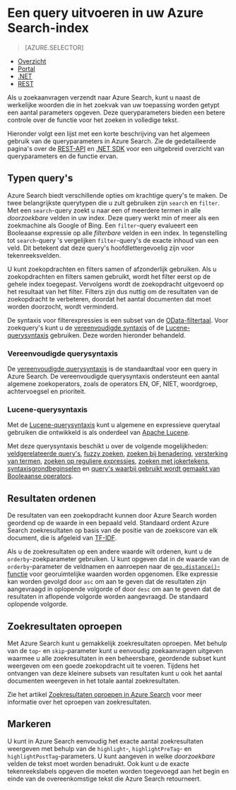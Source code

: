 <properties
    pageTitle="Een query uitvoeren in uw Azure Search-index | Microsoft Azure | Gehoste service voor zoeken in de cloud"
    description="Een zoekquery samenstellen in Azure Search en gebruikmaken van zoekparameters om zoekresultaten te filteren en te sorteren."
    services="search"
    documentationCenter=""
    authors="ashmaka"
/>

<tags
    ms.service="search"
    ms.devlang="na"
    ms.workload="search"
    ms.topic="get-started-article"
    ms.tgt_pltfrm="na"
    ms.date="08/29/2016"
    ms.author="ashmaka"/>

# Een query uitvoeren in uw Azure Search-index
> [AZURE.SELECTOR]
- [Overzicht](search-query-overview.md)
- [Portal](search-explorer.md)
- [.NET](search-query-dotnet.md)
- [REST](search-query-rest-api.md)

Als u zoekaanvragen verzendt naar Azure Search, kunt u naast de werkelijke woorden die in het zoekvak van uw toepassing worden getypt een aantal parameters opgeven. Deze queryparameters bieden een betere controle over de functie voor het zoeken in volledige tekst.

Hieronder volgt een lijst met een korte beschrijving van het algemeen gebruik van de queryparameters in Azure Search. Zie de gedetailleerde pagina's over de [REST-API](https://msdn.microsoft.com/library/azure/dn798927.aspx) en [.NET SDK](https://msdn.microsoft.com/library/azure/microsoft.azure.search.models.searchparameters_properties.aspx) voor een uitgebreid overzicht van queryparameters en de functie ervan.

## Typen query's

Azure Search biedt verschillende opties om krachtige query's te maken. De twee belangrijkste querytypen die u zult gebruiken zijn `search` en `filter`. Met een `search`-query zoekt u naar een of meerdere termen in alle _doorzoekbare_ velden in uw index. Deze query werkt min of meer als een zoekmachine als Google of Bing. Een `filter`-query evalueert een Booleaanse expressie op alle _filterbare_ velden in een index. In tegenstelling tot `search`-query 's vergelijken `filter`-query's de exacte inhoud van een veld. Dit betekent dat deze query's hoofdlettergevoelig zijn voor tekenreeksvelden.

U kunt zoekopdrachten en filters samen of afzonderlijk gebruiken. Als u zoekopdrachten en filters samen gebruikt, wordt het filter eerst op de gehele index toegepast. Vervolgens wordt de zoekopdracht uitgevoerd op het resultaat van het filter. Filters zijn dus nuttig om de resultaten van de zoekopdracht te verbeteren, doordat het aantal documenten dat moet worden doorzocht, wordt verminderd.

De syntaxis voor filterexpressies is een subset van de [OData-filtertaal](https://msdn.microsoft.com/library/azure/dn798921.aspx). Voor zoekquery's kunt u de [vereenvoudigde syntaxis](https://msdn.microsoft.com/library/azure/dn798920.aspx) of de [Lucene-querysyntaxis](https://msdn.microsoft.com/library/azure/mt589323.aspx) gebruiken. Deze worden hieronder behandeld.

### Vereenvoudigde querysyntaxis
De [vereenvoudigde querysyntaxis](https://msdn.microsoft.com/library/azure/dn798920.aspx) is de standaardtaal voor een query in Azure Search. De vereenvoudigde querysyntaxis ondersteunt een aantal algemene zoekoperators, zoals de operators EN, OF, NIET, woordgroep, achtervoegsel en prioriteit.

### Lucene-querysyntaxis
Met de [Lucene-querysyntaxis](https://msdn.microsoft.com/library/azure/mt589323.aspx) kunt u algemene en expressieve querytaal gebruiken die ontwikkeld is als onderdeel van [Apache Lucene](https://lucene.apache.org/core/4_10_2/queryparser/org/apache/lucene/queryparser/classic/package-summary.html).

Met deze querysyntaxis beschikt u over de volgende mogelijkheden: [veldgerelateerde query's](https://msdn.microsoft.com/library/azure/mt589323.aspx#bkmk_fields), [fuzzy zoeken](https://msdn.microsoft.com/library/azure/mt589323.aspx#bkmk_fuzzy), [zoeken bij benadering](https://msdn.microsoft.com/library/azure/mt589323.aspx#bkmk_proximity), [versterking van termen](https://msdn.microsoft.com/library/azure/mt589323.aspx#bkmk_termboost), [zoeken op reguliere expressies](https://msdn.microsoft.com/library/azure/mt589323.aspx#bkmk_regex), [zoeken met jokertekens](https://msdn.microsoft.com/library/azure/mt589323.aspx#bkmk_wildcard), [syntaxisgrondbeginselen](https://msdn.microsoft.com/library/azure/mt589323.aspx#bkmk_syntax) en [query's waarbij gebruikt wordt gemaakt van Booleaanse operators](https://msdn.microsoft.com/library/azure/mt589323.aspx#bkmk_boolean).



## Resultaten ordenen
De resultaten van een zoekopdracht kunnen door Azure Search worden geordend op de waarde in een bepaald veld. Standaard ordent Azure Search zoekresultaten op basis van de positie van de zoekscore van elk document, die is afgeleid van [TF-IDF](https://en.wikipedia.org/wiki/Tf%E2%80%93idf).

Als u de zoekresultaten op een andere waarde wilt ordenen, kunt u de `orderby`-zoekparameter gebruiken. U kunt opgeven dat in de waarde van de `orderby`-parameter de veldnamen en aanroepen naar de [`geo.distance()`-functie](https://msdn.microsoft.com/library/azure/dn798921.aspx) voor georuimtelijke waarden worden opgenomen. Elke expressie kan worden gevolgd door `asc` om aan te geven dat de resultaten zijn aangevraagd in oplopende volgorde of door `desc` om aan te geven dat de resultaten in aflopende volgorde worden aangevraagd. De standaard oplopende volgorde.

## Zoekresultaten oproepen
Met Azure Search kunt u gemakkelijk zoekresultaten oproepen. Met behulp van de `top`- en `skip`-parameter kunt u eenvoudig zoekaanvragen uitgeven waarmee u alle zoekresultaten in een beheersbare, geordende subset kunt weergeven om een goede zoekopdracht uit te voeren. Tijdens het ontvangen van deze kleinere subsets van resultaten kunt u ook het aantal documenten weergeven in het totale aantal zoekresultaten.

Zie het artikel [Zoekresultaten oproepen in Azure Search](search-pagination-page-layout.md) voor meer informatie over het oproepen van zoekresultaten.


## Markeren
U kunt in Azure Search eenvoudig het exacte aantal zoekresultaten weergeven met behulp van de `highlight`-, `highlightPreTag`- en `highlightPostTag`-parameters. U kunt aangeven in welke _doorzoekbare_ velden de tekst moet worden benadrukt. Ook kunt u de exacte tekenreekslabels opgeven die moeten worden toegevoegd aan het begin en einde van de overeenkomstige tekst die Azure Search retourneert.



<!--HONumber=ago16_HO5-->


